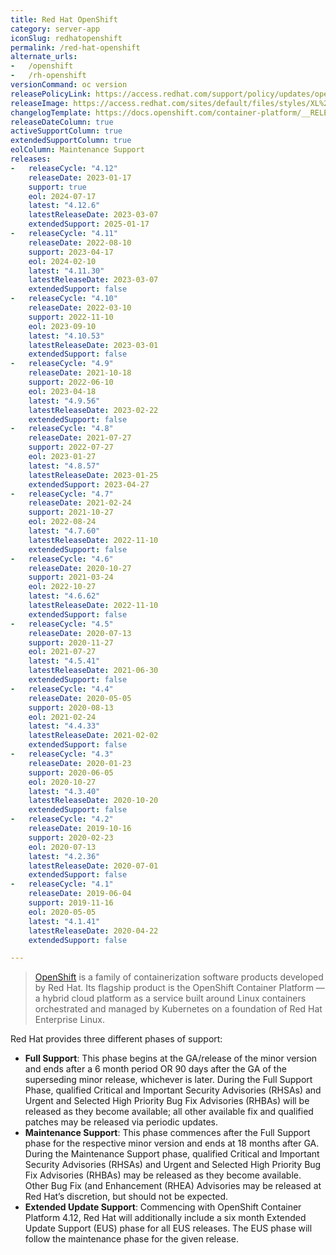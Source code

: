 ```yaml
---
title: Red Hat OpenShift
category: server-app
iconSlug: redhatopenshift
permalink: /red-hat-openshift
alternate_urls:
-   /openshift
-   /rh-openshift
versionCommand: oc version
releasePolicyLink: https://access.redhat.com/support/policy/updates/openshift
releaseImage: https://access.redhat.com/sites/default/files/styles/XL%20-%20Extra%20Large/public/images/ocp_lifecycle_eus_v5.png
changelogTemplate: https://docs.openshift.com/container-platform/__RELEASE_CYCLE__/release_notes/ocp-{{"__RELEASE_CYCLE__"| replace:'.','-'}}-release-notes.html
releaseDateColumn: true
activeSupportColumn: true
extendedSupportColumn: true
eolColumn: Maintenance Support
releases:
-   releaseCycle: "4.12"
    releaseDate: 2023-01-17
    support: true
    eol: 2024-07-17
    latest: "4.12.6"
    latestReleaseDate: 2023-03-07
    extendedSupport: 2025-01-17
-   releaseCycle: "4.11"
    releaseDate: 2022-08-10
    support: 2023-04-17
    eol: 2024-02-10
    latest: "4.11.30"
    latestReleaseDate: 2023-03-07
    extendedSupport: false
-   releaseCycle: "4.10"
    releaseDate: 2022-03-10
    support: 2022-11-10
    eol: 2023-09-10
    latest: "4.10.53"
    latestReleaseDate: 2023-03-01
    extendedSupport: false
-   releaseCycle: "4.9"
    releaseDate: 2021-10-18
    support: 2022-06-10
    eol: 2023-04-18
    latest: "4.9.56"
    latestReleaseDate: 2023-02-22
    extendedSupport: false
-   releaseCycle: "4.8"
    releaseDate: 2021-07-27
    support: 2022-07-27
    eol: 2023-01-27
    latest: "4.8.57"
    latestReleaseDate: 2023-01-25
    extendedSupport: 2023-04-27
-   releaseCycle: "4.7"
    releaseDate: 2021-02-24
    support: 2021-10-27
    eol: 2022-08-24
    latest: "4.7.60"
    latestReleaseDate: 2022-11-10
    extendedSupport: false
-   releaseCycle: "4.6"
    releaseDate: 2020-10-27
    support: 2021-03-24
    eol: 2022-10-27
    latest: "4.6.62"
    latestReleaseDate: 2022-11-10
    extendedSupport: false
-   releaseCycle: "4.5"
    releaseDate: 2020-07-13
    support: 2020-11-27
    eol: 2021-07-27
    latest: "4.5.41"
    latestReleaseDate: 2021-06-30
    extendedSupport: false
-   releaseCycle: "4.4"
    releaseDate: 2020-05-05
    support: 2020-08-13
    eol: 2021-02-24
    latest: "4.4.33"
    latestReleaseDate: 2021-02-02
    extendedSupport: false
-   releaseCycle: "4.3"
    releaseDate: 2020-01-23
    support: 2020-06-05
    eol: 2020-10-27
    latest: "4.3.40"
    latestReleaseDate: 2020-10-20
    extendedSupport: false
-   releaseCycle: "4.2"
    releaseDate: 2019-10-16
    support: 2020-02-23
    eol: 2020-07-13
    latest: "4.2.36"
    latestReleaseDate: 2020-07-01
    extendedSupport: false
-   releaseCycle: "4.1"
    releaseDate: 2019-06-04
    support: 2019-11-16
    eol: 2020-05-05
    latest: "4.1.41"
    latestReleaseDate: 2020-04-22
    extendedSupport: false

---
```


>[OpenShift](https://www.redhat.com/en/technologies/cloud-computing/openshift) is a family of containerization software products developed by Red Hat. Its flagship product is the OpenShift Container Platform — a hybrid cloud platform as a service built around Linux containers orchestrated and managed by Kubernetes on a foundation of Red Hat Enterprise Linux.

Red Hat provides three different phases of support:

* **Full Support**: This phase begins at the GA/release of the minor version and ends after a 6 month period OR 90 days after the GA of the superseding minor release, whichever is later. During the Full Support Phase, qualified Critical and Important Security Advisories (RHSAs) and Urgent and Selected High Priority Bug Fix Advisories (RHBAs) will be released as they become available; all other available fix and qualified patches may be released via periodic updates.
* **Maintenance Support**: This phase commences after the Full Support phase for the respective minor version and ends at 18 months after GA. During the Maintenance Support phase, qualified Critical and Important Security Advisories (RHSAs) and Urgent and Selected High Priority Bug Fix Advisories (RHBAs) may be released as they become available. Other Bug Fix (and Enhancement (RHEA) Advisories may be released at Red Hat’s discretion, but should not be expected.
* **Extended Update Support**: Commencing with OpenShift Container Platform 4.12, Red Hat will additionally include a six month Extended Update Support (EUS) phase for all EUS releases. The EUS phase will follow the maintenance phase for the given release.
